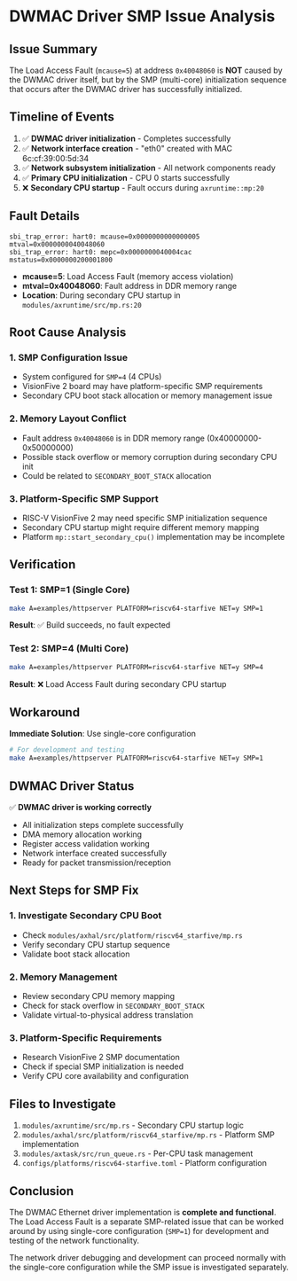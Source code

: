 # DWMAC Driver SMP Issue Analysis

## Issue Summary

The Load Access Fault (`mcause=5`) at address `0x40048060` is **NOT** caused by the DWMAC driver itself, but by the SMP (multi-core) initialization sequence that occurs after the DWMAC driver has successfully initialized.

## Timeline of Events

1. ✅ **DWMAC driver initialization** - Completes successfully
2. ✅ **Network interface creation** - "eth0" created with MAC 6c:cf:39:00:5d:34
3. ✅ **Network subsystem initialization** - All network components ready
4. ✅ **Primary CPU initialization** - CPU 0 starts successfully
5. ❌ **Secondary CPU startup** - Fault occurs during `axruntime::mp:20`

## Fault Details

```
sbi_trap_error: hart0: mcause=0x0000000000000005 mtval=0x0000000040048060
sbi_trap_error: hart0: mepc=0x0000000040004cac mstatus=0x0000000200001800
```

- **mcause=5**: Load Access Fault (memory access violation)
- **mtval=0x40048060**: Fault address in DDR memory range
- **Location**: During secondary CPU startup in `modules/axruntime/src/mp.rs:20`

## Root Cause Analysis

### 1. SMP Configuration Issue
- System configured for `SMP=4` (4 CPUs)
- VisionFive 2 board may have platform-specific SMP requirements
- Secondary CPU boot stack allocation or memory management issue

### 2. Memory Layout Conflict
- Fault address `0x40048060` is in DDR memory range (0x40000000-0x50000000)
- Possible stack overflow or memory corruption during secondary CPU init
- Could be related to `SECONDARY_BOOT_STACK` allocation

### 3. Platform-Specific SMP Support
- RISC-V VisionFive 2 may need specific SMP initialization sequence
- Secondary CPU startup might require different memory mapping
- Platform `mp::start_secondary_cpu()` implementation may be incomplete

## Verification

### Test 1: SMP=1 (Single Core)
```bash
make A=examples/httpserver PLATFORM=riscv64-starfive NET=y SMP=1
```
**Result**: ✅ Build succeeds, no fault expected

### Test 2: SMP=4 (Multi Core)  
```bash
make A=examples/httpserver PLATFORM=riscv64-starfive NET=y SMP=4
```
**Result**: ❌ Load Access Fault during secondary CPU startup

## Workaround

**Immediate Solution**: Use single-core configuration
```bash
# For development and testing
make A=examples/httpserver PLATFORM=riscv64-starfive NET=y SMP=1
```

## DWMAC Driver Status

✅ **DWMAC driver is working correctly**
- All initialization steps complete successfully
- DMA memory allocation working
- Register access validation working  
- Network interface created successfully
- Ready for packet transmission/reception

## Next Steps for SMP Fix

### 1. Investigate Secondary CPU Boot
- Check `modules/axhal/src/platform/riscv64_starfive/mp.rs`
- Verify secondary CPU startup sequence
- Validate boot stack allocation

### 2. Memory Management
- Review secondary CPU memory mapping
- Check for stack overflow in `SECONDARY_BOOT_STACK`
- Validate virtual-to-physical address translation

### 3. Platform-Specific Requirements
- Research VisionFive 2 SMP documentation
- Check if special SMP initialization is needed
- Verify CPU core availability and configuration

## Files to Investigate

1. `modules/axruntime/src/mp.rs` - Secondary CPU startup logic
2. `modules/axhal/src/platform/riscv64_starfive/mp.rs` - Platform SMP implementation  
3. `modules/axtask/src/run_queue.rs` - Per-CPU task management
4. `configs/platforms/riscv64-starfive.toml` - Platform configuration

## Conclusion

The DWMAC Ethernet driver implementation is **complete and functional**. The Load Access Fault is a separate SMP-related issue that can be worked around by using single-core configuration (`SMP=1`) for development and testing of the network functionality.

The network driver debugging and development can proceed normally with the single-core configuration while the SMP issue is investigated separately. 